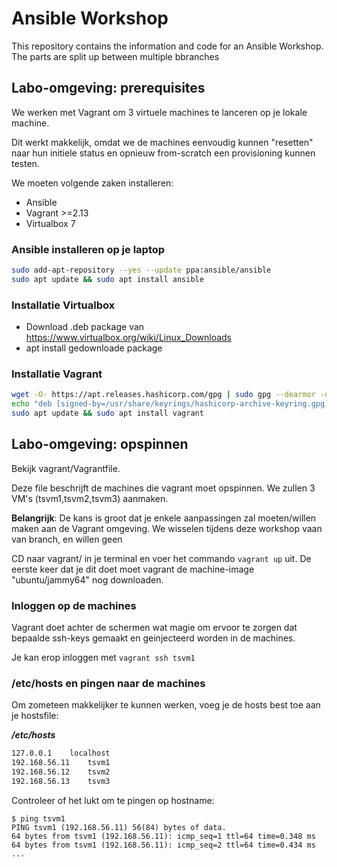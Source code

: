 # Ansible Workshop
This repository contains the information and code for an Ansible Workshop. The parts are split up between multiple bbranches

## Labo-omgeving: prerequisites

We werken met Vagrant om 3 virtuele machines te lanceren op je lokale machine.


Dit werkt makkelijk, omdat we de machines eenvoudig kunnen "resetten" naar hun initiele status en opnieuw from-scratch een provisioning kunnen testen.

We moeten volgende zaken installeren:
* Ansible
* Vagrant >=2.13
* Virtualbox 7

### Ansible installeren op je laptop

```bash
sudo add-apt-repository --yes --update ppa:ansible/ansible
sudo apt update && sudo apt install ansible
```

### Installatie Virtualbox

* Download .deb package van https://www.virtualbox.org/wiki/Linux_Downloads
* apt install gedownloade package

### Installatie Vagrant

```bash
wget -O- https://apt.releases.hashicorp.com/gpg | sudo gpg --dearmor -o /usr/share/keyrings/hashicorp-archive-keyring.gpg
echo "deb [signed-by=/usr/share/keyrings/hashicorp-archive-keyring.gpg] https://apt.releases.hashicorp.com $(lsb_release -cs) main" | sudo tee /etc/apt/sources.list.d/hashicorp.list
sudo apt update && sudo apt install vagrant
```

## Labo-omgeving: opspinnen

Bekijk vagrant/Vagrantfile.

Deze file beschrijft de machines die vagrant moet opspinnen. We zullen 3 VM's (tsvm1,tsvm2,tsvm3) aanmaken.

**Belangrijk**: De kans is groot dat je enkele aanpassingen zal moeten/willen maken aan de Vagrant omgeving.
We wisselen tijdens deze workshop vaan van branch, en willen geen 


CD naar vagrant/ in je terminal en voer het commando ```vagrant up``` uit. De eerste keer dat je dit doet moet vagrant de machine-image "ubuntu/jammy64" nog downloaden.

### Inloggen op de machines

Vagrant doet achter de schermen wat magie om ervoor te zorgen dat bepaalde ssh-keys gemaakt en geinjecteerd worden in de machines.

Je kan erop inloggen met ```vagrant ssh tsvm1```

### /etc/hosts en pingen naar de machines

Om zometeen makkelijker te kunnen werken, voeg je de hosts best toe aan je hostsfile:

***/etc/hosts***
```bash
127.0.0.1    localhost
192.168.56.11    tsvm1
192.168.56.12    tsvm2
192.168.56.13    tsvm3
```

Controleer of het lukt om te pingen op hostname:

```
$ ping tsvm1
PING tsvm1 (192.168.56.11) 56(84) bytes of data.
64 bytes from tsvm1 (192.168.56.11): icmp_seq=1 ttl=64 time=0.348 ms
64 bytes from tsvm1 (192.168.56.11): icmp_seq=2 ttl=64 time=0.434 ms
...
```
